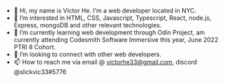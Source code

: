 - 👋 Hi, my name is Victor He. I'm a web developer located in NYC.
- 👀 I’m interested in HTML, CSS, Javascript, Typescript, React, node.js, Express, mongoDB and other relevant technologies.
- 🌱 I’m currently learning web development through Odin Project, am currently attending Codesmith Software Immersive this year, June 2022 PTRI 8 Cohort.
- 💞️ I’m looking to connect with other web developers.
- 📫 How to reach me via email @ victorhe33@gmail.com, discord @slickvic33#5776

<!---
victorhe33/victorhe33 is a ✨ special ✨ repository because its `README.md` (this file) appears on your GitHub profile.
You can click the Preview link to take a look at your changes.
--->
